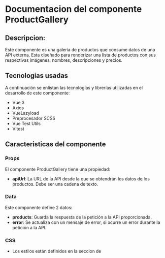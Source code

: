 # Documentacion del componente ProductGallery
## Descripcion:
Este componente  es una galería de productos que consume datos de una API externa. Esta diseñado para renderizar una lista de productos con sus respectivas imágenes, nombres, descripciones y precios. 

## Tecnologias usadas
A continuación se enlistan las tecnologías y librerías utilizadas en el desarrollo de este componente:
* Vue 3
* Axios
* VueLazyload
* Preprocesador SCSS
* Vue Test Utils
* Vitest

## Caracteristicas del componente
### Props
El componente ProductGallery tiene una propiedad:
* **apiUrl**: La URL de la API desde la que se obtendrán los datos de los productos. Debe ser una cadena de texto.

### Data
Este componente define 2 datos: 
* **products**: Guarda la respuesta de la petición a la API proporcionada.
* **error**: Se actualiza con un mensaje de error, si ocurre un error durante la petición a la API. 

### CSS
* Los estilos están definidos en la seccion de <style> y usan la extencion .scss.
* Los estilos están "scoped", lo que significa que solo se aplicarán a este componente y no afectarán a otros componentes de la aplicación donde se reutilice.
* Se pueden modificar las variables *$product-item-background-color*, *$product-item-border-color* y *$product-item-text-color*, para cambiar el color del fondo, borde y texto del item de cada producto. 
* Los productos se muestran en una cuadrícula con un diseño responsivo. 
* Se usa una animación de transformación al pasar el mouse sobre cada producto para indicar la interactividad.

### Notas
El componente depende de:
-    **axios**: Para hacer solicitudes HTTP a la API.
-    **vue-lazyload**: Para cargar las imágenes de los productos de manera perezosa.

### Recomendaciones sobre VueLazyLoad
La carga perezosa puede mejorar significativamente el rendimiento al reducir la cantidad de datos que necesitan ser cargados cuando la página se carga inicialmente. 

En este componente Vue, se utiliza la biblioteca vue-lazyload para implementar la carga perezosa de las imágenes de los productos:

```vue
<img v-lazy="product.image" :alt="'Imagen del producto ' + product.name" class="product-image">
```

De esta manera las imágenes que no están en la vista del usuario no se cargarán hasta que el usuario se desplace hasta ellas.

Es importante configuarar vue-lazyload en el archivo main.js:

```js
import VueLazyload from 'vue-lazyload';
import errorImage from './assets/error-image.png';
import loadingImage from './assets/loading-image.gif';

const app = createApp(App);

app.use(VueLazyload, {
  preLoad: 1.3,
  error: errorImage,
  loading: loadingImage,
  attempt: 1
});

```

## Uso del componente
Para utilizar este componente, primero se debe descargar el archivo *ProductGallery.vue* que se encuentra dentro de *src/components* y agregarlo al proyecto donde se reutilizara. 
Posteriormente se debe importar en el archivo donde se utilizara, luego, puedes utilizarlo como un elemento HTML personalizado, proporcionando la URL de la API como un atributo:  

A continuacion un ejemplo:

```vue 
<template>
  <main>
    <ProductGallery :apiUrl="'https://64766fef9233e82dd53a050e.mockapi.io/api/products'"/>
  </main>
</template>

<script setup>
import ProductGallery from './components/ProductGallery.vue';
</script>

```

## Demostracion
El ejemplo anterior se encuentra en el archivo *App.vue*, este componente utiliza [MockAPI](https://mockapi.io/) para crear una API de prueba que retorna datos de productos. 
La implementación de este componente se puede ver de la siguiente forma:

**Visualización de la galeria de productos**

![gallery product](https://github.com/MileydyMtz/vue-product-gallery-component/assets/85470047/4a7ee697-81ea-4c4b-ac85-5a8fcb3bd0e4)


**Vista Mobile **

![gallery product mobile](https://github.com/MileydyMtz/vue-product-gallery-component/assets/85470047/96f1e7d2-5e50-42bb-a932-4c092eb71df8)


**Carga de las imagenes**

![gallery product loading](https://github.com/MileydyMtz/vue-product-gallery-component/assets/85470047/0172924c-0d5a-43bc-b032-8de4427ffc5f)


**Mensaje al usuario si ocurre un error**

![gallery product error](https://github.com/MileydyMtz/vue-product-gallery-component/assets/85470047/b81b2f04-31ed-44b6-8f13-4cc9f6bd278d)


## Pruebas
Las pruebas se han implementado utilizando la biblioteca vitest para correr las pruebas y @vue/test-utils para montar el componente. Además, se usa flush-promises para asegurar que todas las promesas pendientes se hayan resuelto antes de proceder y axios-mock-adapter para simular las respuestas de la API. 

A continuacion se muestran las pruebas implementadas:
* **renders properly**: Esta prueba verifica que el componente se renderiza correctamente cuando recibe una respuesta exitosa de la API. Se proporciona una respuesta ficticia que incluye dos productos. Se espera que los detalles de ambos productos aparezcan en el texto renderizado del componente.
* **renders error message on failed request**: Esta prueba verifica que el componente muestra un mensaje de error cuando la petición a la API falla. Se configura el MockAdapter para responder con un error 500. Se espera que el mensaje de error aparezca en el texto renderizado del componente.
* **renders each product with all details**: Esta prueba verifica que el componente renderiza correctamente cada producto con todos sus detalles. Al igual que en la primera prueba, se proporciona una respuesta ficticia que incluye dos productos. Sin embargo, en lugar de simplemente buscar los detalles de los productos en el texto renderizado del componente, esta prueba verifica que cada producto se renderiza como un elemento con la clase .product-item y que cada uno de estos elementos contiene los detalles correctos.

